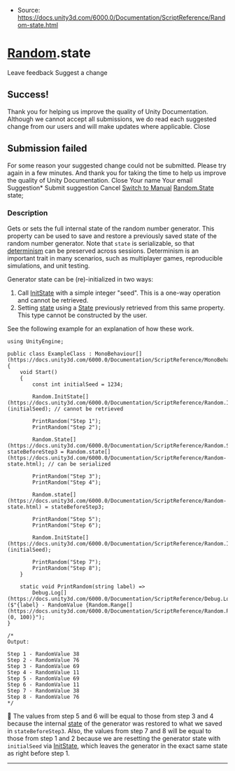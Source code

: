 * Source: https://docs.unity3d.com/6000.0/Documentation/ScriptReference/Random-state.html

#  [Random](https://docs.unity3d.com/6000.0/Documentation/ScriptReference/Random.html).state
Leave feedback
Suggest a change
## Success!
Thank you for helping us improve the quality of Unity Documentation. Although we cannot accept all submissions, we do read each suggested change from our users and will make updates where applicable.
Close
## Submission failed
For some reason your suggested change could not be submitted. Please <a>try again</a> in a few minutes. And thank you for taking the time to help us improve the quality of Unity Documentation.
Close
Your name Your email Suggestion* Submit suggestion
Cancel
[Switch to Manual](https://docs.unity3d.com/6000.0/Documentation/Manual/class-random.html "Go to Random Component in the Manual")
[Random.State](https://docs.unity3d.com/6000.0/Documentation/ScriptReference/Random.State.html) state; 
### Description
Gets or sets the full internal state of the random number generator.
This property can be used to save and restore a previously saved state of the random number generator. Note that `state` is serializable, so that [determinism](https://en.wikipedia.org/wiki/Deterministic_algorithm) can be preserved across sessions. Determinism is an important trait in many scenarios, such as multiplayer games, reproducible simulations, and unit testing.  
  
Generator state can be (re)-initialized in two ways:  

  1. Call [InitState](https://docs.unity3d.com/6000.0/Documentation/ScriptReference/Random.InitState.html) with a simple integer "seed". This is a one-way operation and cannot be retrieved.
  2. Setting [state](https://docs.unity3d.com/6000.0/Documentation/ScriptReference/Random-state.html) using a [State](https://docs.unity3d.com/6000.0/Documentation/ScriptReference/Random.State.html) previously retrieved from this same property. This type cannot be constructed by the user.


See the following example for an explanation of how these work. 
```
using UnityEngine;  
  
public class ExampleClass : MonoBehaviour[](https://docs.unity3d.com/6000.0/Documentation/ScriptReference/MonoBehaviour.html)
{
    void Start()
    {
        const int initialSeed = 1234;  
  
        Random.InitState[](https://docs.unity3d.com/6000.0/Documentation/ScriptReference/Random.InitState.html)(initialSeed); // cannot be retrieved  
  
        PrintRandom("Step 1");
        PrintRandom("Step 2");  
  
        Random.State[](https://docs.unity3d.com/6000.0/Documentation/ScriptReference/Random.State.html) stateBeforeStep3 = Random.state[](https://docs.unity3d.com/6000.0/Documentation/ScriptReference/Random-state.html); // can be serialized  
  
        PrintRandom("Step 3");
        PrintRandom("Step 4");  
  
        Random.state[](https://docs.unity3d.com/6000.0/Documentation/ScriptReference/Random-state.html) = stateBeforeStep3;  
  
        PrintRandom("Step 5");
        PrintRandom("Step 6");  
  
        Random.InitState[](https://docs.unity3d.com/6000.0/Documentation/ScriptReference/Random.InitState.html)(initialSeed);  
  
        PrintRandom("Step 7");
        PrintRandom("Step 8");
    }  
  
    static void PrintRandom(string label) =>
        Debug.Log[](https://docs.unity3d.com/6000.0/Documentation/ScriptReference/Debug.Log.html)($"{label} - RandomValue {Random.Range[](https://docs.unity3d.com/6000.0/Documentation/ScriptReference/Random.Range.html)(0, 100)}");
}  
  
/*
Output:  
  
Step 1 - RandomValue 38
Step 2 - RandomValue 76
Step 3 - RandomValue 69
Step 4 - RandomValue 11
Step 5 - RandomValue 69
Step 6 - RandomValue 11
Step 7 - RandomValue 38
Step 8 - RandomValue 76
*/

```

The values from step 5 and 6 will be equal to those from step 3 and 4 because the internal [state](https://docs.unity3d.com/6000.0/Documentation/ScriptReference/Random-state.html) of the generator was restored to what we saved in `stateBeforeStep3`. Also, the values from step 7 and 8 will be equal to those from step 1 and 2 because we are resetting the generator state with `initialSeed` via [InitState](https://docs.unity3d.com/6000.0/Documentation/ScriptReference/Random.InitState.html), which leaves the generator in the exact same state as right before step 1. 
* * *
